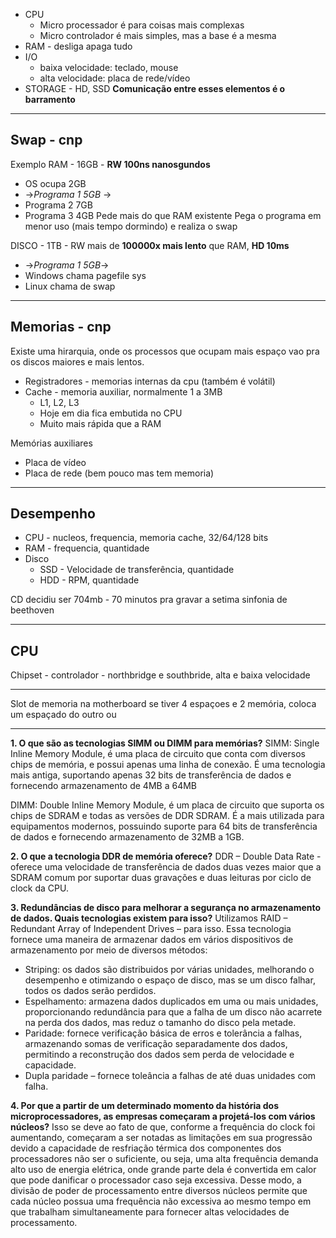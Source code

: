 - CPU 
	- Micro processador é para coisas mais complexas
	- Micro controlador é mais simples, mas a base é a mesma
- RAM - desliga apaga tudo
- I/O 
	- baixa velocidade: teclado, mouse
	- alta velocidade: placa de rede/vídeo
- STORAGE - HD, SSD
**Comunicação entre esses elementos é o barramento**

___
## Swap - cnp
Exemplo
RAM - 16GB - **RW 100ns nanosgundos**
- OS ocupa 2GB
- ->_Programa 1 5GB_ ->
- Programa 2 7GB
- Programa 3 4GB
Pede mais do que RAM existente
Pega o programa em menor uso (mais tempo dormindo) e realiza o swap

DISCO - 1TB - RW mais de **100000x mais lento** que RAM, **HD 10ms**
- ->_Programa 1 5GB_->
- Windows chama pagefile sys
- Linux chama de swap
___
## Memorias - cnp
Existe uma hirarquia, onde os processos que ocupam mais espaço vao pra os discos maiores e mais lentos.
- Registradores - memorias internas da cpu (também é volátil)
- Cache - memoria auxiliar, normalmente 1 a 3MB
	- L1, L2, L3
	- Hoje em dia fica embutida no CPU
	- Muito mais rápida que a RAM
 
Memórias auxiliares 
- Placa de vídeo
- Placa de rede (bem pouco mas tem memoria)
___ 
## Desempenho
- CPU - nucleos, frequencia, memoria cache, 32/64/128 bits
- RAM - frequencia, quantidade
- Disco
	- SSD - Velocidade de transferência, quantidade
	- HDD - RPM, quantidade

CD decidiu ser 704mb - 70 minutos pra gravar a setima sinfonia de beethoven
___
## CPU
Chipset - controlador - northbridge e southbride, alta e baixa velocidade
___
Slot de memoria na motherboard
se tiver 4 espaçoes e 2 memória, coloca um espaçado do outro ou 
___
**1. O que são as tecnologias SIMM ou DIMM para memórias?**
SIMM: Single Inline Memory Module, é uma placa de circuito que conta com diversos chips de memória, e possui apenas uma linha de conexão. É uma tecnologia mais antiga, suportando apenas 32 bits de transferência de dados e fornecendo armazenamento de 4MB a 64MB

DIMM: Double Inline Memory Module, é um placa de circuito que suporta os chips de SDRAM e todas as versões de DDR SDRAM. É a mais utilizada para equipamentos modernos, possuindo suporte para 64 bits de transferência de dados e fornecendo armazenamento de 32MB a 1GB.

**2. O que a tecnologia DDR de memória oferece?**
DDR – Double Data Rate - oferece uma velocidade de transferência de dados duas vezes maior que a SDRAM comum por suportar duas gravações e duas leituras por ciclo de clock da CPU.

**3. Redundâncias de disco para melhorar a segurança no armazenamento de dados. Quais tecnologias existem para isso?**
Utilizamos RAID – Redundant Array of Independent Drives – para isso. Essa tecnologia fornece uma maneira de armazenar dados em vários dispositivos de armazenamento por meio de diversos métodos:
- Striping: os dados são distribuidos por várias unidades, melhorando o desempenho e otimizando o espaço de disco, mas se um disco falhar, todos os dados serão perdidos.
- Espelhamento: armazena dados duplicados em uma ou mais unidades, proporcionando redundância para que a falha de um disco não acarrete na perda dos dados, mas reduz o tamanho do disco pela metade.  
- Paridade: fornece verificação básica de erros e tolerância a falhas, armazenando somas de verificação separadamente dos dados, permitindo a reconstrução dos dados sem perda de velocidade e capacidade.
- Dupla paridade – fornece toleância a falhas de até duas unidades com falha.

**4. Por que a partir de um determinado momento da história dos microprocessadores, as empresas começaram a projetá-los com vários núcleos?**
Isso se deve ao fato de que, conforme a frequência do clock foi aumentando, começaram a ser notadas as limitações em sua progressão devido a capacidade de resfriação térmica dos componentes dos processadores não ser o suficiente, ou seja, uma alta frequência demanda alto uso de energia elétrica, onde grande parte dela é convertida em calor que pode danificar o processador caso seja excessiva. Desse modo, a divisão de poder de processamento entre diversos núcleos permite que cada núcleo possua uma frequência não excessiva ao mesmo tempo em que trabalham simultaneamente para fornecer altas velocidades de processamento.